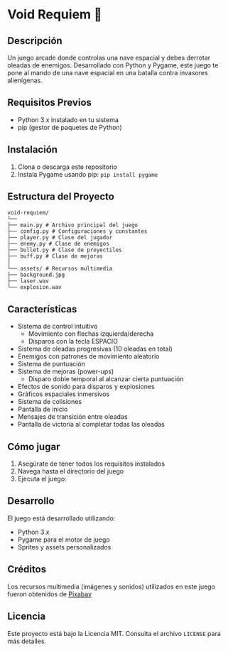# Void Requiem 🚀

## Descripción
Un juego arcade donde controlas una nave espacial y debes derrotar oleadas de enemigos. Desarrollado con Python y Pygame, este juego te pone al mando de una nave espacial en una batalla contra invasores alienígenas.

## Requisitos Previos
- Python 3.x instalado en tu sistema
- pip (gestor de paquetes de Python)

## Instalación
1. Clona o descarga este repositorio
2. Instala Pygame usando pip:
`pip install pygame`

## Estructura del Proyecto
```
void-requiem/
└──
├── main.py # Archivo principal del juego
├── config.py # Configuraciones y constantes
├── player.py # Clase del jugador
├── enemy.py # Clase de enemigos
├── bullet.py # Clase de proyectiles
├── buff.py # Clase de mejoras
│
└── assets/ # Recursos multimedia
├── background.jpg
├── laser.wav
└── explosion.wav
```

## Características
- Sistema de control intuitivo
  - Movimiento con flechas izquierda/derecha
  - Disparos con la tecla ESPACIO
- Sistema de oleadas progresivas (10 oleadas en total)
- Enemigos con patrones de movimiento aleatorio
- Sistema de puntuación
- Sistema de mejoras (power-ups)
  - Disparo doble temporal al alcanzar cierta puntuación
- Efectos de sonido para disparos y explosiones
- Gráficos espaciales inmersivos
- Sistema de colisiones
- Pantalla de inicio
- Mensajes de transición entre oleadas
- Pantalla de victoria al completar todas las oleadas

## Cómo jugar
1. Asegúrate de tener todos los requisitos instalados
2. Navega hasta el directorio del juego
3. Ejecuta el juego:

## Desarrollo
El juego está desarrollado utilizando:
- Python 3.x
- Pygame para el motor de juego
- Sprites y assets personalizados

## Créditos
Los recursos multimedia (imágenes y sonidos) utilizados en este juego fueron obtenidos de [Pixabay](https://pixabay.com/)

## Licencia
Este proyecto está bajo la Licencia MIT. Consulta el archivo `LICENSE` para más detalles.
